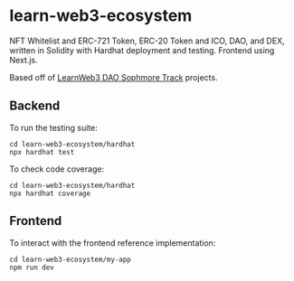 # learn-web3-ecosystem

NFT Whitelist and ERC-721 Token, ERC-20 Token and ICO, DAO, and DEX, written in Solidity with Hardhat deployment and testing. Frontend using Next.js.

Based off of [LearnWeb3 DAO Sophmore Track](https://learnweb3.io/courses/c1d7081b-63a9-4c6e-b35c-9fcbbad418b2/lessons) projects.

## Backend

To run the testing suite:

    cd learn-web3-ecosystem/hardhat
    npx hardhat test

To check code coverage:

    cd learn-web3-ecosystem/hardhat
    npx hardhat coverage
    
## Frontend

To interact with the frontend reference implementation:

    cd learn-web3-ecosystem/my-app
    npm run dev
